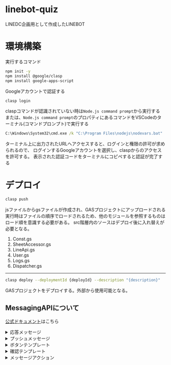 # linebot-quiz

LINEDC企画用として作成したLINEBOT

# 環境構築

実行するコマンド

```bash
npm init -y
npm install @google/clasp
npm install google-apps-script
```

Googleアカウントで認証する

```bash
clasp login
```

claspコマンドが認識されていない時は`Node.js command prompt`から実行する
または、`Node.js command prompt`のプロパティにあるコマンドをVSCodeのターミナル(コマンドプロンプト)で実行する

```cmd
C:\Windows\System32\cmd.exe /k "C:\Program Files\nodejs\nodevars.bat"
```

ターミナル上に出力されたURLへアクセスすると、ログインと権限の許可が求められるので、
ログインするGoogleアカウントを選択し、claspからのアクセスを許可する。
表示された認証コードをターミナルにコピペすると認証が完了する

# デプロイ

```bash
clasp push
```

jsファイルからgsファイルが作成され、GASプロジェクトにアップロードされる
実行時はファイルの順序でロードされるため、他のモジュールを参照するものはロード順を意識する必要がある。
src階層内のソースはデプロイ後に入れ替えが必要となる。

1. Const.gs
1. SheetAccessor.gs
1. LineApi.gs
1. User.gs
1. Logs.gs
1. Dispatcher.gs

---

```bash
clasp deploy --deploymentId {deployId} --description "{description}"
```

GASプロジェクトをデプロイする。外部から使用可能となる。

## MessagingAPIについて

[公式ドキュメント](https://developers.line.biz/ja/docs/messaging-api/)はこちら

<details>
<summary>応答メッセージ</summary>

```json
{
    "replyToken": "Webhookイベントに含まれている応答トークン",
    "messages": [
        {
            "type": "text",
            "text": "送信メッセージ"
        }
    ]
}
```

</details>

<details>
<summary>プッシュメッセージ</summary>

```json
{
    "to": "ユーザー、グループ、トークルームのID",
    "messages": [
        {
            "type": "text",
            "text": "送信メッセージ"
        }
    ]
}
```

</details>

<details>
<summary>ボタンテンプレート</summary>

```json
{
    "type": 'template',
    "altText": 'altText',
    "template": {
        "type": 'buttons',
        "thumbnailImageUrl": '画像URL',
        "imageAspectRatio": '画像のアスペクト rectangle/square',
        "imageSize": '画像の表示形式   cover/contain',
        "imageBackgroundColor": '画像の背景色 HTTPカラーコード',
        "title": 'タイトル',
        "text": ' メッセージテキスト',
        "actions": []
    }
}
```

</details>

<details>
<summary>確認テンプレート</summary>

```json
{
    "type": 'template',
    "altText": 'altText',
    "template": {
        "type": 'confirm',
        "text": ' メッセージテキスト',
        "actions": []
    }
}
```

</details>

<details>
<summary>メッセージアクション</summary>

```json
{
    "type": 'message',
    "label": 'アクションのラベル',
    "text": 'アクションの実行時に送信されるテキスト',
}
```

</details>
